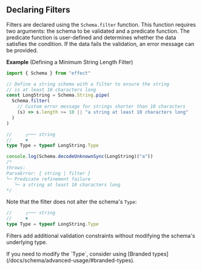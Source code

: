 ## Declaring Filters

Filters are declared using the `Schema.filter` function. This function requires two arguments: the schema to be validated and a predicate function. The predicate function is user-defined and determines whether the data satisfies the condition. If the data fails the validation, an error message can be provided.

**Example** (Defining a Minimum String Length Filter)

```ts twoslash
import { Schema } from "effect"

// Define a string schema with a filter to ensure the string
// is at least 10 characters long
const LongString = Schema.String.pipe(
  Schema.filter(
    // Custom error message for strings shorter than 10 characters
    (s) => s.length >= 10 || "a string at least 10 characters long"
  )
)

//     ┌─── string
//     ▼
type Type = typeof LongString.Type

console.log(Schema.decodeUnknownSync(LongString)("a"))
/*
throws:
ParseError: { string | filter }
└─ Predicate refinement failure
   └─ a string at least 10 characters long
*/
```

Note that the filter does not alter the schema's `Type`:

```ts showLineNumbers=false
//     ┌─── string
//     ▼
type Type = typeof LongString.Type
```

Filters add additional validation constraints without modifying the schema's underlying type.

<Aside type="tip">
  If you need to modify the `Type`, consider using [Branded
  types](/docs/schema/advanced-usage/#branded-types).
</Aside>
